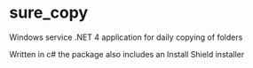 # sure_copy
Windows service .NET 4 application for daily copying of folders

Written in c# the package also includes an Install Shield installer
